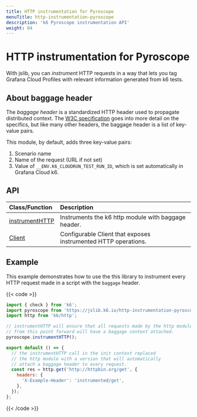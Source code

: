 ```yaml
---
title: HTTP instrumentation for Pyroscope
menuTitle: http-instrumentation-pyroscope
description: 'k6 Pyroscope instrumentation API'
weight: 04
---
```


# HTTP instrumentation for Pyroscope

With jslib, you can _instrument_ HTTP requests in a way that lets you tag Grafana Cloud Profiles with relevant information generated from k6 tests.

## About baggage header

The _baggage header_ is a standardized HTTP header used to propagate distributed context. The [W3C specification](https://www.w3.org/TR/baggage/) goes into more detail on the specifics, but like many other headers, the baggage header is a list of key-value pairs.

This module, by default, adds three key-value pairs:

1.  Scenario name
2.  Name of the request (URL if not set)
3.  Value of `__ENV.K6_CLOUDRUN_TEST_RUN_ID`, which is set automatically in Grafana Cloud k6.

## API

| Class/Function                                                                                                                | Description                                                    |
| :---------------------------------------------------------------------------------------------------------------------------- | :------------------------------------------------------------- |
| [instrumentHTTP](https://grafana.com/docs/k6/<K6_VERSION>/javascript-api/jslib/http-instrumentation-pyroscope/instrumenthttp) | Instruments the k6 http module with baggage header.            |
| [Client](https://grafana.com/docs/k6/<K6_VERSION>/javascript-api/jslib/http-instrumentation-pyroscope/client)                 | Configurable Client that exposes instrumented HTTP operations. |

## Example

This example demonstrates how to use the this library to instrument every HTTP request made in a script with the `baggage` header.

{{< code >}}

```javascript
import { check } from 'k6';
import pyroscope from 'https://jslib.k6.io/http-instrumentation-pyroscope/{{< param "JSLIB_PYROSCOPE_VERSION" >}}/index.js';
import http from 'k6/http';

// instrumentHTTP will ensure that all requests made by the http module
// from this point forward will have a baggage context attached.
pyroscope.instrumentHTTP();

export default () => {
  // the instrumentHTTP call in the init context replaced
  // the http module with a version that will automatically
  // attach a baggage header to every request.
  const res = http.get('http://httpbin.org/get', {
    headers: {
      'X-Example-Header': 'instrumented/get',
    },
  });
};
```

{{< /code >}}
